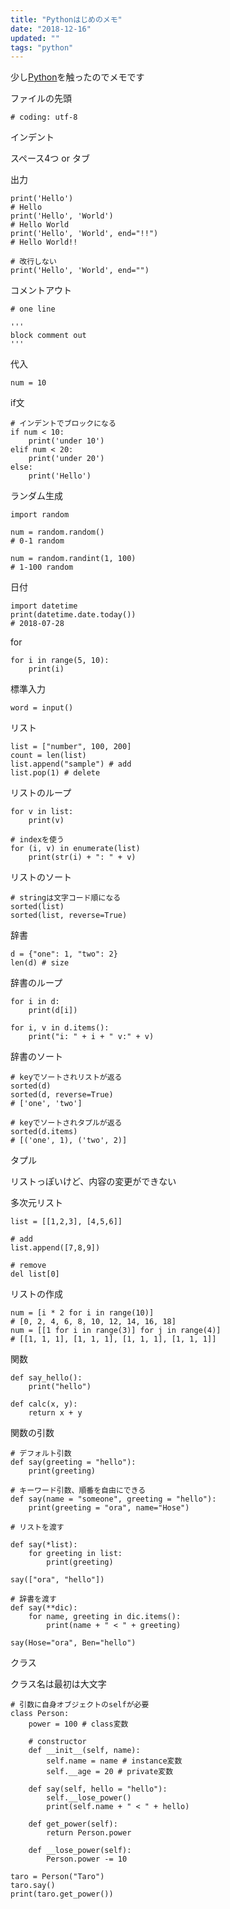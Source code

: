 ```yaml
---
title: "Pythonはじめのメモ"
date: "2018-12-16"
updated: ""
tags: "python"
---
```


少し[Python](https://www.python.org/)を触ったのでメモです

ファイルの先頭

```
# coding: utf-8
```

インデント

スペース4つ or タブ

出力

```
print('Hello')
# Hello
print('Hello', 'World')
# Hello World
print('Hello', 'World', end="!!")
# Hello World!!

# 改行しない
print('Hello', 'World', end="")
```

コメントアウト
```
# one line

'''
block comment out
'''
```

代入

```
num = 10
```

if文

```
# インデントでブロックになる
if num < 10:
    print('under 10')
elif num < 20:
    print('under 20')
else:
    print('Hello')
```

ランダム生成

```
import random

num = random.random()
# 0-1 random

num = random.randint(1, 100)
# 1-100 random
```

日付

```
import datetime
print(datetime.date.today())
# 2018-07-28
```

for

```
for i in range(5, 10):
    print(i)
```

標準入力

```
word = input()
```

リスト

```
list = ["number", 100, 200]
count = len(list)
list.append("sample") # add
list.pop(1) # delete
```

リストのループ

```
for v in list:
    print(v)

# indexを使う
for (i, v) in enumerate(list)
    print(str(i) + ": " + v)
```

リストのソート

```
# stringは文字コード順になる
sorted(list)
sorted(list, reverse=True)
```

辞書

```
d = {"one": 1, "two": 2}
len(d) # size
```

辞書のループ

```
for i in d:
    print(d[i])

for i, v in d.items():
    print("i: " + i + " v:" + v)
```

辞書のソート

```
# keyでソートされリストが返る
sorted(d)
sorted(d, reverse=True)
# ['one', 'two']

# keyでソートされタプルが返る
sorted(d.items)
# [('one', 1), ('two', 2)]
```

タプル

リストっぽいけど、内容の変更ができない

多次元リスト

```
list = [[1,2,3], [4,5,6]]

# add
list.append([7,8,9])

# remove
del list[0]
```

リストの作成

```
num = [i * 2 for i in range(10)]
# [0, 2, 4, 6, 8, 10, 12, 14, 16, 18]
num = [[1 for i in range(3)] for j in range(4)]
# [[1, 1, 1], [1, 1, 1], [1, 1, 1], [1, 1, 1]]
```

関数

```
def say_hello():
    print("hello")

def calc(x, y):
    return x + y
```

関数の引数

```
# デフォルト引数
def say(greeting = "hello"):
    print(greeting)

# キーワード引数、順番を自由にできる
def say(name = "someone", greeting = "hello"):
    print(greeting = "ora", name="Hose")

# リストを渡す

def say(*list):
    for greeting in list:
        print(greeting)

say(["ora", "hello"])

# 辞書を渡す
def say(**dic):
    for name, greeting in dic.items():
        print(name + " < " + greeting)

say(Hose="ora", Ben="hello")
```

クラス

クラス名は最初は大文字

```
# 引数に自身オブジェクトのselfが必要
class Person:
    power = 100 # class変数

    # constructor
    def __init__(self, name):
        self.name = name # instance変数
        self.__age = 20 # private変数

    def say(self, hello = "hello"):
        self.__lose_power()
        print(self.name + " < " + hello)

    def get_power(self):
        return Person.power

    def __lose_power(self):
        Person.power -= 10

taro = Person("Taro")
taro.say()
print(taro.get_power())
```

